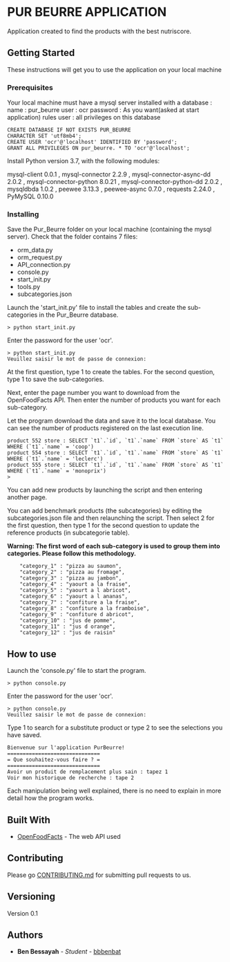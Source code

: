 # PUR BEURRE  APPLICATION

Application created to find the products with the best nutriscore.

## Getting Started

These instructions will get you to use the application on your local machine

### Prerequisites

Your local machine must have a mysql server installed with a database :
name : pur_beurre
user : ocr
password : As you want(asked at start application)
rules user : all privileges on this database

```
CREATE DATABASE IF NOT EXISTS PUR_BEURRE
CHARACTER SET 'utf8mb4';
CREATE USER 'ocr'@'localhost' IDENTIFIED BY 'password';
GRANT ALL PRIVILEGES ON pur_beurre. * TO 'ocr'@'localhost';
```
Install Python version 3.7, with the following modules:

mysql-client 0.0.1 ,
mysql-connector 2.2.9 ,
mysql-connector-async-dd 2.0.2 ,
mysql-connector-python 8.0.21 ,
mysql-connector-python-dd 2.0.2 ,
mysqldbda 1.0.2 ,
peewee 3.13.3 ,
peewee-async 0.7.0 ,
requests 2.24.0 ,
PyMySQL 0.10.0 

### Installing

Save the Pur_Beurre folder on your local machine (containing the mysql server).
Check that the folder contains 7 files:
- orm_data.py
- orm_request.py
- API_connection.py
- console.py
- start_init.py
- tools.py
- subcategories.json

Launch the 'start_init.py' file to install the tables and create the sub-categories in the Pur_Beurre database.

```
> python start_init.py
```
Enter the password for the user 'ocr'.
```
> python start_init.py
Veuillez saisir le mot de passe de connexion:
```

At the first question, type 1 to create the tables.
For the second question, type 1 to save the sub-categories.

Next, enter the page number you want to download from the OpenFoodFacts API.
Then enter the number of products you want for each sub-category.

Let the program download the data and save it to the local database.
You can see the number of products registered on the last execution line.
```
product 552 store : SELECT `t1`.`id`, `t1`.`name` FROM `store` AS `t1` WHERE (`t1`.`name` = 'coop')
product 554 store : SELECT `t1`.`id`, `t1`.`name` FROM `store` AS `t1` WHERE (`t1`.`name` = 'leclerc')
product 555 store : SELECT `t1`.`id`, `t1`.`name` FROM `store` AS `t1` WHERE (`t1`.`name` = 'monoprix')
>
```
You can add new products by launching the script and then entering another page.

You can add benchmark products (the subcategories) by editing the subcategories.json file and then relaunching the script.
Then select 2 for the first question, then type 1 for the second question to update the reference products (in subcategorie table).

<b>Warning: The first word of each sub-category is used to group them into categories. Please follow this methodology.</b>
```
    "category_1" : "pizza au saumon",
    "category_2" : "pizza au fromage",
    "category_3" : "pizza au jambon",
    "category_4" : "yaourt a la fraise",
    "category_5" : "yaourt a l abricot",
    "category_6" : "yaourt a l ananas",
    "category_7" : "confiture a la fraise",
    "category_8" : "confiture a la framboise",
    "category_9" : "confiture d abricot",
    "category_10" : "jus de pomme",
    "category_11" : "jus d orange",
    "category_12" : "jus de raisin"
```
## How to use

Launch the 'console.py' file to start the program.

```
> python console.py
```
Enter the password for the user 'ocr'.
```
> python console.py
Veuillez saisir le mot de passe de connexion:
```
Type 1 to search for a substitute product or type 2 to see the selections you have saved.
```
Bienvenue sur l'application PurBeurre!
==============================
= Que souhaitez-vous faire ? =
==============================
Avoir un produit de remplacement plus sain : tapez 1
Voir mon historique de recherche : tape 2
```

Each manipulation being well explained, there is no need to explain in more detail how the program works.

## Built With

* [OpenFoodFacts](https://wiki.openfoodfacts.org/) - The web API used

## Contributing

Please go [CONTRIBUTING.md](https://github.com/bbbenbat/Projet_5_Pur_Beurre/pulls) for submitting pull requests to us.

## Versioning

Version 0.1

## Authors

* **Ben Bessayah** - *Student* - [bbbenbat](https://github.com/bbbenbat)




